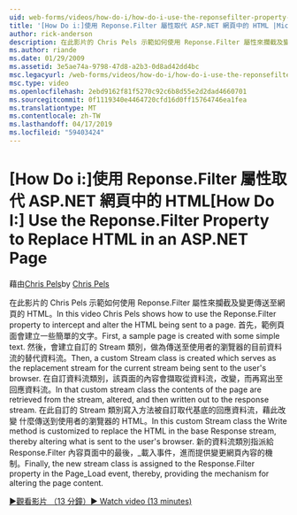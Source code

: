 ```yaml
---
uid: web-forms/videos/how-do-i/how-do-i-use-the-reponsefilter-property-to-replace-html-in-an-aspnet-page
title: '[How Do i:]使用 Reponse.Filter 屬性取代 ASP.NET 網頁中的 HTML |Microsoft Docs'
author: rick-anderson
description: 在此影片的 Chris Pels 示範如何使用 Reponse.Filter 屬性來攔截及變更傳送至網頁的 HTML。 首先，範例頁面建立 w...
ms.author: riande
ms.date: 01/29/2009
ms.assetid: 3e5ae74a-9798-47d8-a2b3-0d8ad42dd4bc
msc.legacyurl: /web-forms/videos/how-do-i/how-do-i-use-the-reponsefilter-property-to-replace-html-in-an-aspnet-page
msc.type: video
ms.openlocfilehash: 2ebd9162f81f5270c92c6b8d55e2d2dad4660701
ms.sourcegitcommit: 0f1119340e4464720cfd16d0ff15764746ea1fea
ms.translationtype: MT
ms.contentlocale: zh-TW
ms.lasthandoff: 04/17/2019
ms.locfileid: "59403424"
---
```

# <a name="how-do-i-use-the-reponsefilter-property-to-replace-html-in-an-aspnet-page"></a><span data-ttu-id="00627-104">[How Do i:]使用 Reponse.Filter 屬性取代 ASP.NET 網頁中的 HTML</span><span class="sxs-lookup"><span data-stu-id="00627-104">[How Do I:] Use the Reponse.Filter Property to Replace HTML in an ASP.NET Page</span></span>

<span data-ttu-id="00627-105">藉由[Chris Pels](https://twitter.com/chrispels)</span><span class="sxs-lookup"><span data-stu-id="00627-105">by [Chris Pels](https://twitter.com/chrispels)</span></span>

<span data-ttu-id="00627-106">在此影片的 Chris Pels 示範如何使用 Reponse.Filter 屬性來攔截及變更傳送至網頁的 HTML。</span><span class="sxs-lookup"><span data-stu-id="00627-106">In this video Chris Pels shows how to use the Reponse.Filter property to intercept and alter the HTML being sent to a page.</span></span> <span data-ttu-id="00627-107">首先，範例頁面會建立一些簡單的文字。</span><span class="sxs-lookup"><span data-stu-id="00627-107">First, a sample page is created with some simple text.</span></span> <span data-ttu-id="00627-108">然後，會建立自訂的 Stream 類別，做為傳送至使用者的瀏覽器的目前資料流的替代資料流。</span><span class="sxs-lookup"><span data-stu-id="00627-108">Then, a custom Stream class is created which serves as the replacement stream for the current stream being sent to the user's browser.</span></span> <span data-ttu-id="00627-109">在自訂資料流類別，該頁面的內容會擷取從資料流，改變，而再寫出至回應資料流。</span><span class="sxs-lookup"><span data-stu-id="00627-109">In that custom stream class the contents of the page are retrieved from the stream, altered, and then written out to the response stream.</span></span> <span data-ttu-id="00627-110">在此自訂的 Stream 類別寫入方法被自訂取代基底的回應資料流，藉此改變 什麼傳送到使用者的瀏覽器的 HTML。</span><span class="sxs-lookup"><span data-stu-id="00627-110">In this custom Stream class the Write method is customized to replace the HTML in the base Response stream, thereby altering what is sent to the user's browser.</span></span> <span data-ttu-id="00627-111">新的資料流類別指派給 Response.Filter 內容頁面中的最後，\_載入事件，進而提供變更網頁內容的機制。</span><span class="sxs-lookup"><span data-stu-id="00627-111">Finally, the new stream class is assigned to the Response.Filter property in the Page\_Load event, thereby, providing the mechanism for altering the page content.</span></span>

[<span data-ttu-id="00627-112">&#9654;觀看影片 （13 分鐘）</span><span class="sxs-lookup"><span data-stu-id="00627-112">&#9654; Watch video (13 minutes)</span></span>](https://channel9.msdn.com/Blogs/ASP-NET-Site-Videos/how-do-i-use-the-reponsefilter-property-to-replace-html-in-an-aspnet-page)
